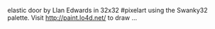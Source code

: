 elastic door by Llan Edwards in 32x32 #pixelart using the Swanky32 palette. Visit http://paint.lo4d.net/ to draw … 